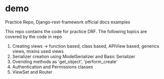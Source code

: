 # demo
Practice Repo, Django-rest-framework official docs examples

This repo contains the code for practice DRF. 
The following topics are covered by the code in repo
1. Creating views -> function based, class based, APIView based, generics views, mixins used views
2. Serializer creation using ModelSerializer and Basic Serializer
3. Overiding methods as 'get_object', 'perform_create'
4. Authentication and Permissions classes
5. ViewSet and Router 


